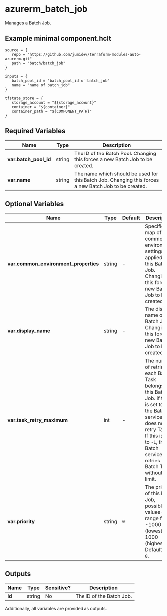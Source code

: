 # azurerm_batch_job

Manages a Batch Job.

## Example minimal component.hclt

```hcl
source = {
   repo = "https://github.com/jumidev/terraform-modules-auto-azurerm.git" 
   path = "batch/batch_job" 
}

inputs = {
   batch_pool_id = "batch_pool_id of batch_job" 
   name = "name of batch_job" 
}

tfstate_store = {
   storage_account = "${storage_account}" 
   container = "${container}" 
   container_path = "${COMPONENT_PATH}" 
}

```

## Required Variables

| Name | Type |  Description |
| ---- | --------- |  ----------- |
| **var.batch_pool_id** | string |  The ID of the Batch Pool. Changing this forces a new Batch Job to be created. | 
| **var.name** | string |  The name which should be used for this Batch Job. Changing this forces a new Batch Job to be created. | 

## Optional Variables

| Name | Type |  Default  |  Description |
| ---- | --------- |  ----------- | ----------- |
| **var.common_environment_properties** | string |  -  |  Specifies a map of common environment settings applied to this Batch Job. Changing this forces a new Batch Job to be created. | 
| **var.display_name** | string |  -  |  The display name of this Batch Job. Changing this forces a new Batch Job to be created. | 
| **var.task_retry_maximum** | int |  -  |  The number of retries to each Batch Task belongs to this Batch Job. If this is set to `0`, the Batch service does not retry Tasks. If this is set to `-1`, the Batch service retries Batch Tasks without limit. | 
| **var.priority** | string |  `0`  |  The priority of this Batch Job, possible values can range from -1000 (lowest) to 1000 (highest). Defaults to `0`. | 



## Outputs

| Name | Type | Sensitive? | Description |
| ---- | ---- | --------- | --------- |
| **id** | string | No  | The ID of the Batch Job. | 

Additionally, all variables are provided as outputs.
